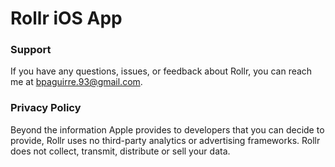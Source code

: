 # Rollr iOS App

### Support

If you have any questions, issues, or feedback about Rollr, you can reach me at bpaguirre.93@gmail.com.

### Privacy Policy

Beyond the information Apple provides to developers that you can decide to provide, Rollr uses no third-party analytics or advertising frameworks. Rollr does not collect, transmit, distribute or sell your data.
